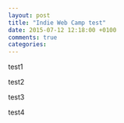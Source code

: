 ```yaml
---
layout: post
title: "Indie Web Camp test"
date: 2015-07-12 12:18:00 +0100
comments: true
categories:	
---
```

test1

test2

test3

test4
